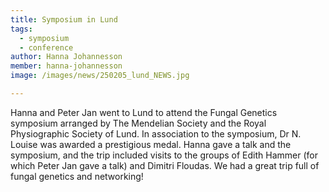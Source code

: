 ```yaml
---
title: Symposium in Lund
tags:
  - symposium
  - conference
author: Hanna Johannesson
member: hanna-johannesson
image: /images/news/250205_lund_NEWS.jpg

---
```


Hanna and Peter Jan went to Lund to attend the Fungal Genetics symposium arranged by The Mendelian Society and the Royal Physiographic Society of Lund. In association to the symposium, Dr N. Louise was awarded a prestigious medal. Hanna gave a talk and the symposium, and the trip included visits to the groups of Edith Hammer (for which Peter Jan gave a talk) and Dimitri Floudas. We had a great trip full of fungal genetics and networking!